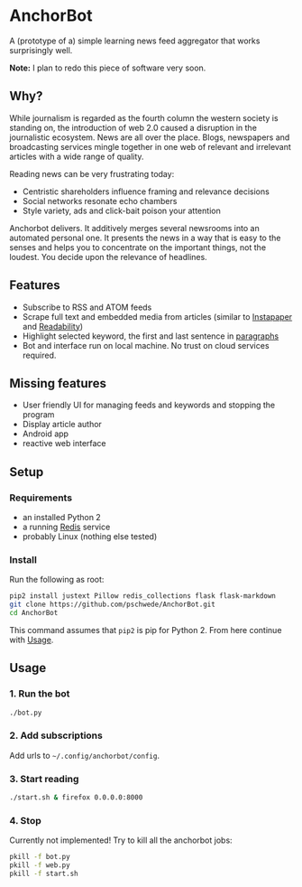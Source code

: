 # AnchorBot

A (prototype of a) simple learning news feed aggregator that works surprisingly well.

**Note:** I plan to redo this piece of software very soon.


## Why?

While journalism is regarded as the fourth column the western society is
standing on, the introduction of web 2.0 caused a disruption in the
journalistic ecosystem.  News are all over the place.  Blogs, newspapers and
broadcasting services mingle together in one web of relevant and irrelevant
articles with a wide range of quality.

Reading news can be very frustrating today:

* Centristic shareholders influence framing and relevance decisions
* Social networks resonate echo chambers
* Style variety, ads and click-bait poison your attention

Anchorbot delivers.  It additively merges several newsrooms into an automated
personal one.  It presents the news in a way that is easy to the senses and
helps you to concentrate on the important things, not the loudest.  You decide
upon the relevance of headlines.

## Features

* Subscribe to RSS and ATOM feeds
* Scrape full text and embedded media from articles (similar to [Instapaper](https://instapaper.com) and [Readability](https://readability.com))
* Highlight selected keyword, the first and last sentence in [paragraphs](https://de.slideshare.net/amandacpoiesis/anatomy-of-a-paragraph)
* Bot and interface run on local machine. No trust on cloud services required.

## Missing features

* User friendly UI for managing feeds and keywords and stopping the program
* Display article author
* Android app
* reactive web interface

## Setup

### Requirements

* an installed Python 2
* a running [Redis](https://redis.io) service
* probably Linux (nothing else tested)

### Install

Run the following as root:

```bash
pip2 install justext Pillow redis_collections flask flask-markdown
git clone https://github.com/pschwede/AnchorBot.git
cd AnchorBot
```

This command assumes that `pip2` is pip for Python 2.
From here continue with [Usage](#usage).

## Usage

### 1. Run the bot

```bash
./bot.py
```

### 2. Add subscriptions

Add urls to `~/.config/anchorbot/config`.

### 3. Start reading

```bash
./start.sh & firefox 0.0.0.0:8000
```

### 4. Stop

Currently not implemented! Try to kill all the anchorbot jobs:

```bash
pkill -f bot.py
pkill -f web.py
pkill -f start.sh
```
